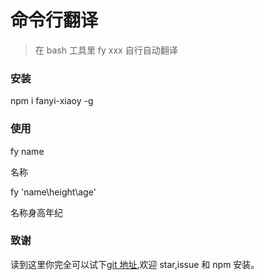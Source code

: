 # 命令行翻译

> 在 bash 工具里 fy xxx 自行自动翻译

### 安装

npm i fanyi-xiaoy -g

### 使用

fy name

名称

fy 'name\height\age'

名称身高年纪

### 致谢

读到这里你完全可以试下[git 地址](https://github.com/pro-xiaoy/fanyi),欢迎 star,issue 和 npm 安装。
